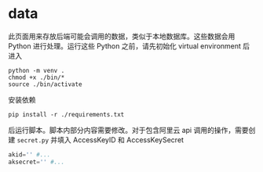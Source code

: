 # data

此页面用来存放后端可能会调用的数据，类似于本地数据库。这些数据会用 Python 进行处理。运行这些 Python 之前，请先初始化 virtual environment 后进入

```shell
python -m venv .
chmod +x ./bin/*
source ./bin/activate
```

安装依赖

```shell
pip install -r ./requirements.txt
```

后运行脚本。脚本内部分内容需要修改。对于包含阿里云 api 调用的操作，需要创建 `secret.py` 并填入 AccessKeyID 和 AccessKeySecret

```python
akid='' #...
aksecret='' #...
```